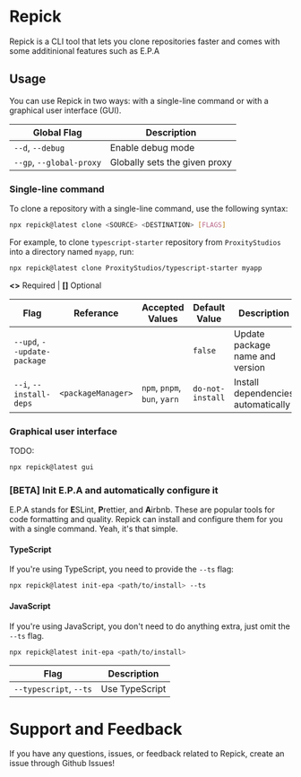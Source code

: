 # Repick

Repick is a CLI tool that lets you clone repositories faster and comes with some additinional features such as E.P.A

## Usage

You can use Repick in two ways: with a single-line command or with a graphical user interface (GUI).

| Global Flag      | Description                |
| ---------------- | -------------------------- |
| `--d`, `--debug` | Enable debug mode          |
| `--gp`, `--global-proxy` | Globally sets the given proxy          |

### Single-line command

To clone a repository with a single-line command, use the following syntax:

```bash
npx repick@latest clone <SOURCE> <DESTINATION> [FLAGS]
```

For example, to clone `typescript-starter` repository from `ProxityStudios` into a directory named `myapp`, run:

```bash
npx repick@latest clone ProxityStudios/typescript-starter myapp
```

**<>** Required | **[]** Optional

| Flag                        | Referance          | Accepted Values              | Default Value      | Description                        |
| --------------------------- | ------------------ | ---------------------------- | ------------------ | ---------------------------------- |
| `--upd`, `--update-package` |                    |                              | `false`            | Update package name and version    |
| `--i`, `--install-deps`     | `<packageManager>` | `npm`, `pnpm`, `bun`, `yarn` | `do-not-install`   | Install dependencies automatically |

### Graphical user interface
TODO:

```bash
npx repick@latest gui
```

### [BETA] Init E.P.A and automatically configure it

E.P.A stands for **E**SLint, **P**rettier, and **A**irbnb. These are popular tools for code formatting and quality. Repick can install and configure them for you with a single command. Yeah, it's that simple.

#### TypeScript

If you're using TypeScript, you need to provide the `--ts` flag:

```bash
npx repick@latest init-epa <path/to/install> --ts
```

#### JavaScript

If you're using JavaScript, you don't need to do anything extra, just omit the `--ts` flag.

```bash
npx repick@latest init-epa <path/to/install>
```

| Flag                   | Description    |
| ---------------------- | -------------- |
| `--typescript`, `--ts` | Use TypeScript |

# Support and Feedback

If you have any questions, issues, or feedback related to Repick, create an issue through Github Issues!

